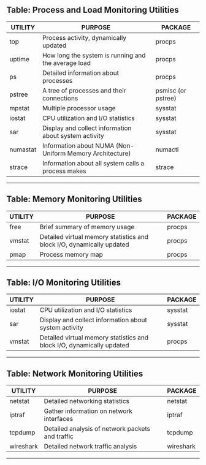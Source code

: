 Table: Process and Load Monitoring Utilities
 ------------------------------------------------------------------------------------------
| UTILITY  | PURPOSE                                                  | PACKAGE            |
|----------|----------------------------------------------------------|--------------------|
| top      | Process activity, dynamically updated                    | procps             |
| uptime   | How long the system is running and the average load      | procps             |
| ps       | Detailed information about processes                     | procps             |
| pstree   | A tree of processes and their connections                | psmisc (or pstree) |
| mpstat   | Multiple processor usage                                 | sysstat            |
| iostat   | CPU utilization and I/O statistics                       | sysstat            |
| sar      | Display and collect information about system activity    | sysstat            |
| numastat | Information about NUMA (Non-Uniform Memory Architecture) | numactl            |
| strace   | Information about all system calls a process makes       | strace             |
 ------------------------------------------------------------------------------------------ 

Table: Memory Monitoring Utilities
 -------------------------------------------------------------------------------------------------------
| UTILITY  | PURPOSE                                                               | PACKAGE            |
|----------|-----------------------------------------------------------------------|--------------------|
| free     | Brief summary of memory usage                                         | procps             |
| vmstat   | Detailed virtual memory statistics and block I/O, dynamically updated | procps             |
| pmap     | Process memory map                                                    | procps    
 -------------------------------------------------------------------------------------------------------

Table: I/O Monitoring Utilities
 -------------------------------------------------------------------------------------------------------
| UTILITY  | PURPOSE                                                               | PACKAGE            |
|----------|-----------------------------------------------------------------------|--------------------|
| iostat   | CPU utilization and I/O statistics                                    | sysstat            |
| sar      | Display and collect information about system activity                 | sysstat            |
| vmstat   | Detailed virtual memory statistics and block I/O, dynamically updated | procps 
 -------------------------------------------------------------------------------------------------------

Table: Network Monitoring Utilities
 ----------------------------------------------------------------------------------
| UTILITY   | PURPOSE                                                  | PACKAGE   |
|-----------|----------------------------------------------------------|-----------|
| netstat   | Detailed networking statistics                           | netstat   |
| iptraf    | Gather information on network interfaces                 | iptraf    |
| tcpdump   | Detailed analysis of network packets and traffic         | tcpdump   |
| wireshark | Detailed network traffic analysis                        | wireshark |
 ----------------------------------------------------------------------------------
